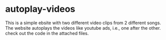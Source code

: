 # autoplay-videos


This is a simple ebsite with two different video clips from 2 different songs. 
The website autoplays the videos like youtube ads, i.e., one after the other.
check out the code in the attached files.
